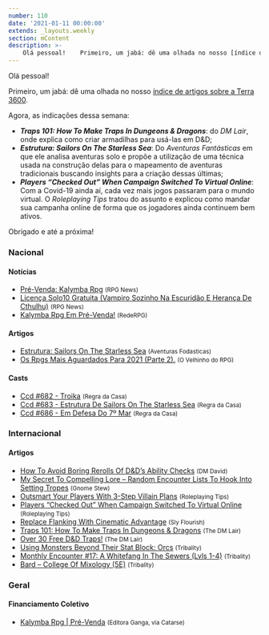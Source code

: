 ```yaml
---
number: 110
date: '2021-01-11 00:00:00'
extends: _layouts.weekly
section: mContent
description: >-
    Olá pessoal!    Primeiro, um jabá: dê uma olhada no nosso [índice de artigos sobre a Terra 3600](/alter-ego/cenarios/terra-3600/).    Agora, as indicações dessa semana:    - **_Traps 101: How To Make Traps In Dungeons &amp; Dragons_**: do *DM Lair*, onde explica como criar armadilhas para usá-la
---
```


Olá pessoal!

Primeiro, um jabá: dê uma olhada no nosso [índice de artigos sobre a Terra 3600](/alter-ego/cenarios/terra-3600/).

Agora, as indicações dessa semana:

- **_Traps 101: How To Make Traps In Dungeons &amp; Dragons_**: do *DM Lair*, onde explica como criar armadilhas para usá-las em D&amp;D; 
- **_Estrutura: Sailors On The Starless Sea_**: Do *Aventuras Fantásticas* em que ele analisa aventuras solo e propõe a utilização de uma técnica usada na construção delas para o mapeamento de aventuras tradicionais buscando insights para a criação dessas últimas;
- **_Players “Checked Out” When Campaign Switched To Virtual Online_**: Com a Covid-19 ainda aí, cada vez mais jogos passaram para o mundo virtual. O *Roleplaying Tips* tratou do assunto e explicou como mandar sua campanha online de forma que os jogadores ainda continuem bem ativos.

Obrigado e até a próxima!

### Nacional

#### Notícias

- [Pré-Venda: Kalymba Rpg] <small>(RPG News)</small>
- [Licença Solo10 Gratuita (Vampiro Sozinho Na Escuridão E Herança De Cthulhu)] <small>(RPG News)</small>
- [Kalymba Rpg Em Pré-Venda!] <small>(RedeRPG)</small>

#### Artigos

- [Estrutura: Sailors On The Starless Sea] <small>(Aventuras Fodasticas)</small>
- [Os Rpgs Mais Aguardados Para 2021 (Parte 2).] <small>(O Velhinho do RPG)</small>

#### Casts

- [Ccd #682 - Troika] <small>(Regra da Casa)</small>
- [Ccd #683 - Estrutura De Sailors On The Starless Sea] <small>(Regra da Casa)</small>
- [Ccd #686 - Em Defesa Do 7º Mar] <small>(Regra da Casa)</small>

### Internacional

#### Artigos

- [How To Avoid Boring Rerolls Of D&amp;D’s Ability Checks] <small>(DM David)</small>
- [My Secret To Compelling Lore – Random Encounter Lists To Hook Into Setting Tropes] <small>(Gnome Stew)</small>
- [Outsmart Your Players With 3-Step Villain Plans] <small>(Roleplaying Tips)</small>
- [Players “Checked Out” When Campaign Switched To Virtual Online] <small>(Roleplaying Tips)</small>
- [Replace Flanking With Cinematic Advantage] <small>(Sly Flourish)</small>
- [Traps 101: How To Make Traps In Dungeons &amp; Dragons] <small>(The DM Lair)</small>
- [Over 30 Free D&amp;D Traps!] <small>(The DM Lair)</small>
- [Using Monsters Beyond Their Stat Block: Orcs] <small>(Tribality)</small>
- [Monthly Encounter #17: A Whitefang In The Sewers (Lvls 1-4)] <small>(Tribality)</small>
- [Bard – College Of Mixology (5E)] <small>(Tribality)</small>

### Geral

#### Financiamento Coletivo

- [Kalymba Rpg | Pré-Venda] <small>(Editora Ganga, via Catarse)</small>


[Os Rpgs Mais Aguardados Para 2021 (Parte 2).]: https://ovelhinhodorpg.wordpress.com/2021/01/04/os-rpgs-mais-aguardados-para-2021-parte-2/
[Ccd #682 - Troika]: https://regradacasa.podbean.com/e/ccd-682-troika/
[How To Avoid Boring Rerolls Of D&amp;D’s Ability Checks]: https://dmdavid.com/tag/how-to-avoid-boring-rerolls-of-dds-ability-checks/
[Using Monsters Beyond Their Stat Block: Orcs]: https://www.tribality.com/2021/01/05/using-monsters-beyond-their-stat-block-orcs/
[Traps 101: How To Make Traps In Dungeons &amp; Dragons]: https://www.thedmlair.com/2021/01/05/traps-101-how-to-make-traps-in-dungeons-dragons/
[Pré-Venda: Kalymba Rpg]: https://newsrpg.wordpress.com/2021/01/06/pre-venda-kalymba-rpg/
[Kalymba Rpg | Pré-Venda]: https://www.catarse.me/kalymbarpg2
[My Secret To Compelling Lore – Random Encounter Lists To Hook Into Setting Tropes]: https://gnomestew.com/my-secret-to-compelling-lore-random-encounter-lists-to-hook-into-setting-tropes/
[Monthly Encounter #17: A Whitefang In The Sewers (Lvls 1-4)]: https://www.tribality.com/2021/01/06/monthly-encounter-17-a-whitefang-in-the-sewers-lvls-1-4/
[Ccd #683 - Estrutura De Sailors On The Starless Sea]: https://regradacasa.podbean.com/e/ccd-683-estrutura-de-sailors-on-the-starless-sea/
[Estrutura: Sailors On The Starless Sea]: https://aventurasfodasticas.blogspot.com/2020/12/analise-sailors-on-starless-sea.html
[Bard – College Of Mixology (5E)]: https://www.tribality.com/2021/01/06/bard-college-of-mixology-5e/
[Kalymba Rpg Em Pré-Venda!]: https://www.rederpg.com.br/2021/01/06/kalymba-rpg-em-pre-venda/
[Outsmart Your Players With 3-Step Villain Plans]: https://www.roleplayingtips.com/npcs-roleplaying/outsmart-your-players-with-3-step-villain-plans/
[Licença Solo10 Gratuita (Vampiro Sozinho Na Escuridão E Herança De Cthulhu)]: https://newsrpg.wordpress.com/2021/01/09/licenca-solo10/
[Over 30 Free D&amp;D Traps!]: https://www.thedmlair.com/2021/01/09/free-dd-traps/
[Players “Checked Out” When Campaign Switched To Virtual Online]: https://www.roleplayingtips.com/players-characters/players-checked-out-when-campaign-switched-to-virtual-online/
[Replace Flanking With Cinematic Advantage]: https://slyflourish.com/cinematic_advantage.html
[Ccd #686 - Em Defesa Do 7º Mar]: https://regradacasa.podbean.com/e/ccd-686-em-defesa-do-7º-mar/
